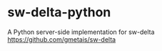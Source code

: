 # sw-delta-python
A Python server-side implementation for sw-delta https://github.com/gmetais/sw-delta
